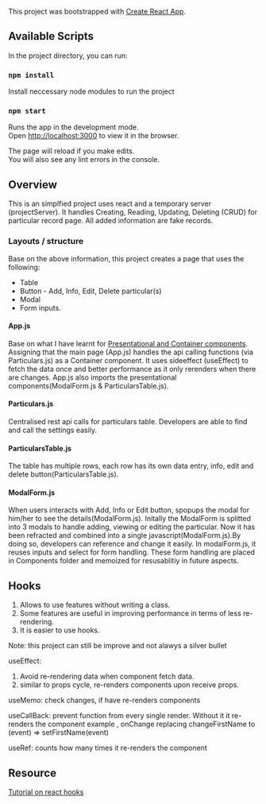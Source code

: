 This project was bootstrapped with [Create React App](https://github.com/facebook/create-react-app).

## Available Scripts

In the project directory, you can run:

### `npm install`

Install neccessary node modules to run the project

### `npm start`

Runs the app in the development mode.<br />
Open [http://localhost:3000](http://localhost:3000) to view it in the browser.

The page will reload if you make edits.<br />
You will also see any lint errors in the console.

## Overview

This is an simplfied project uses react and a temporary server (projectServer).
It handles Creating, Reading, Updating, Deleting (CRUD) for particular record page.
All added information are fake records.

### Layouts / structure

Base on the above information, this project creates a page that uses the following:

- Table
- Button - Add, Info, Edit, Delete particular(s)
- Modal
- Form inputs.

#### App.js

Base on what I have learnt for [Presentational and Container components](https://medium.com/@dan_abramov/smart-and-dumb-components-7ca2f9a7c7d0). Assigning that the main page (App.js) handles the api calling functions (via Particulars.js) as a Container component. It uses sideeffect (useEffect) to fetch the data once and better performance as it only rerenders when there are changes.
App.js also imports the presentational components(ModalForm.js & ParticularsTable.js).

#### Particulars.js

Centralised rest api calls for particulars table. Developers are able to find and call the settings easily.

#### ParticularsTable.js

The table has multiple rows, each row has its own data entry, info, edit and delete button(ParticularsTable.js).

#### ModalForm.js

When users interacts with Add, Info or Edit button, spopups the modal for him/her to see the details(ModalForm.js). Initally the ModalForm is splitted into 3 modals to handle adding, viewing or editing the particular. Now it has been refracted and combined into a single javascript(ModalForm.js).By doing so, developers can reference and change it easily. In modalForm.js, it reuses inputs and select for form handling. These form handling are placed in Components folder and memoized for resusablitiy in future aspects.

## Hooks

1. Allows to use features without writing a class.
2. Some features are useful in improving performance in terms of less re-rendering.
3. It is easier to use hooks.

Note: this project can still be improve and not alawys a silver bullet

useEffect:

1.  Avoid re-rendering data when component fetch data.
2.  similar to props cycle, re-renders components upon receive props.

useMemo: check changes, if have re-renders components

useCallBack: prevent function from every single render. Without it it re-renders the component
example , onChange replacing changeFirstName to (event) => setFirstName(event)

useRef: counts how many times it re-renders the component

## Resource

[Tutorial on react hooks](https://www.youtube.com/watch?v=9xhKH43llhU&list=PLN3n1USn4xlmyw3ebYuZmGp60mcENitdM)
